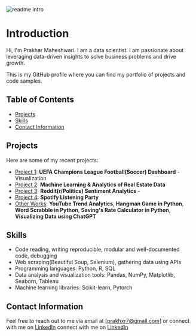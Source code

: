  <img src="https://readme-typing-svg.demolab.com/?lines=Georgetown+University; Fall,+2021.&font=Fira%20Code&center=true&width=380&height=50&duration=4000&pause=750" alt="readme intro">
</p>



# Introduction



Hi, I'm Prakhar Maheshwari. I am a data scientist. I am passionate about leveraging data-driven insights to solve business problems and drive growth. 

This is my GitHub profile where you can find my portfolio of projects and code samples.

## Table of Contents

- [Projects](#projects)
- [Skills](#skills)
- [Contact Information](#contact-information)

## Projects

Here are some of my recent projects:

- [Project 1](https://github.com/yourusername/project1): **UEFA Champions League Football(Soccer) Dashboard** - Visualization
- [Project 2](https://github.com/yourusername/project3): **Machine Learning & Analytics of Real Estate Data**
- [Project 3](https://github.com/yourusername/project2): **Reddit(r/Politics) Sentiment Analytics** - 
- [Project 4](https://github.com/yourusername/project3): **Spotify Listening Party**  
- [Other Works](): **YouTube Trend Analytics**, **Hangman Game in Python**, **Word Scrabble in Python**, **Saving's Rate Calculator in Python**, **Visualizing Data using ChatGPT**
## Skills

- Code reading, writing reproducible, modular and well-documented code, debugging
- Web scraping(Beautiful Soup, Selenium), gathering data using APIs
- Programming languages: Python, R, SQL
- Data analysis and visualization tools: Pandas, NumPy, Matplotlib, Seaborn, Tableau
- Machine learning libraries: Scikit-learn, Pytorch

## Contact Information

Feel free to reach out to me via email at [prakhxr7@gmail.com] or connect with me on [LinkedIn](https://www.linkedin.com/in/prakhar7m/)
connect with me on [LinkedIn](https://www.linkedin.com/in/prakhar7m/)
